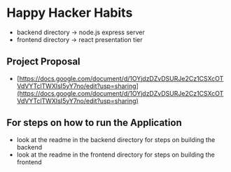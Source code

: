 # Happy Hacker Habits
- backend directory -> node.js express server
- frontend directory -> react presentation tier

## Project Proposal  
- [https://docs.google.com/document/d/1OYjdzDZvDSURJe2Cz1CSXcOTVdVYTclTWXIsI5yY7no/edit?usp=sharing](https://docs.google.com/document/d/1OYjdzDZvDSURJe2Cz1CSXcOTVdVYTclTWXIsI5yY7no/edit?usp=sharing)

## For steps on how to run the Application 
- look at the readme in the backend directory for steps on building the backend
- look at the readme in the frontend directory for steps on building the frontend

